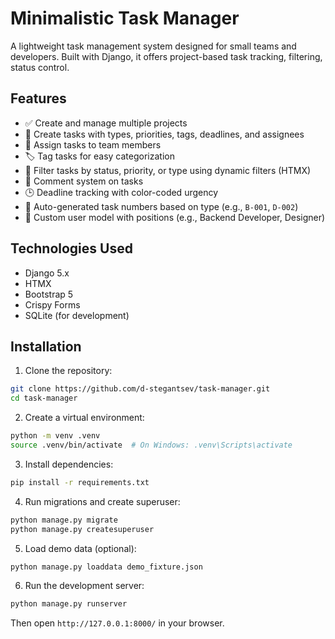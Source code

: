 # Minimalistic Task Manager

A lightweight task management system designed for small teams and developers. Built with Django, it offers project-based task tracking, filtering, status control.

## Features

- ✅ Create and manage multiple projects
- 🧩 Create tasks with types, priorities, tags, deadlines, and assignees
- 📌 Assign tasks to team members
- 🏷️ Tag tasks for easy categorization
- 🔎 Filter tasks by status, priority, or type using dynamic filters (HTMX)
- 📜 Comment system on tasks
- 🕒 Deadline tracking with color-coded urgency
- 📇 Auto-generated task numbers based on type (e.g., `B-001`, `D-002`)
- 👤 Custom user model with positions (e.g., Backend Developer, Designer)

## Technologies Used

- Django 5.x
- HTMX
- Bootstrap 5
- Crispy Forms
- SQLite (for development)

## Installation

1. Clone the repository:

```bash
git clone https://github.com/d-stegantsev/task-manager.git
cd task-manager
```

2. Create a virtual environment:

```bash
python -m venv .venv
source .venv/bin/activate  # On Windows: .venv\Scripts\activate
```

3. Install dependencies:

```bash
pip install -r requirements.txt
```

4. Run migrations and create superuser:

```bash
python manage.py migrate
python manage.py createsuperuser
```

5. Load demo data (optional):

```bash
python manage.py loaddata demo_fixture.json
```

6. Run the development server:

```bash
python manage.py runserver
```

Then open `http://127.0.0.1:8000/` in your browser.
